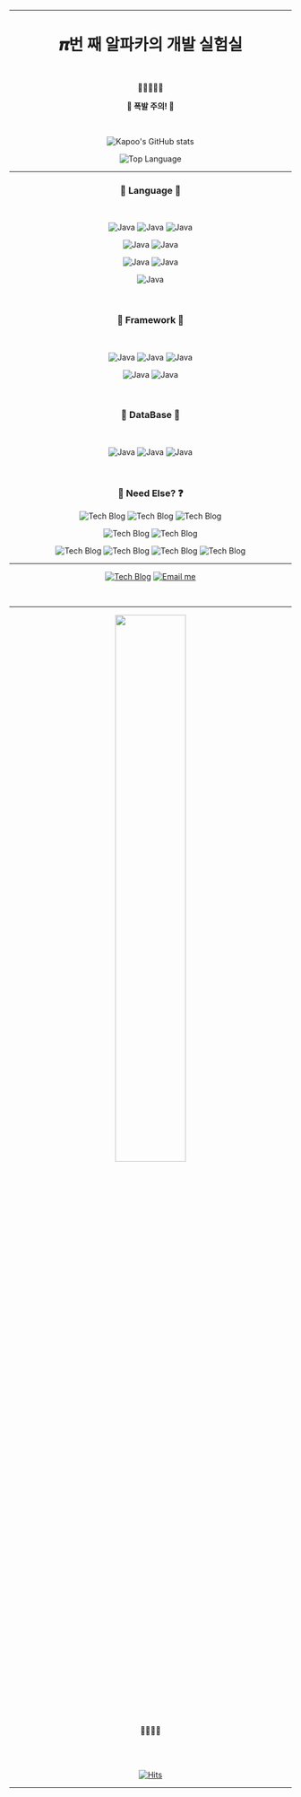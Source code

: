 <hr />

<h1 align="center">𝝅번 째 알파카의 개발 실험실</h1>

<br />



<p align="center">🦙🐾🐾🐾🐾</p>

<p align="center"><b>🚧 폭발 주의! 🚧</b></p>

<br />



<div align="center">

![Kapoo's GitHub stats](https://github-readme-stats.vercel.app/api?username=RWB0104&show_icons=true&bg_color=30,0f0c29,302b63,24243e&title_color=ffd700&text_color=FFF&icon_color=ffd700&border_color=000&count_private=true)
	
![Top Language](https://github-readme-stats.vercel.app/api/top-langs/?username=RWB0104)
	
</div>

---

<h3 align="center">💎 Language 💎</h3>

<br />

<div align="center">

![Java](http://img.shields.io/badge/java-007396?style=flat-square&logo=java&logoWidth=25)
![Java](http://img.shields.io/badge/C%23%20Winform-239120?style=flat-square&logo=C%20Sharp&logoWidth=25)
![Java](http://img.shields.io/badge/C%23%20WPF-239120?style=flat-square&logo=C%20Sharp&logoWidth=25)

![Java](http://img.shields.io/badge/JavaScript-F7DF1E?style=flat-square&logo=javascript&logoWidth=25&logoColor=000)
![Java](http://img.shields.io/badge/TypeScript-3178C6?style=flat-square&logo=typescript&logoWidth=25&logoColor=FFF)

![Java](http://img.shields.io/badge/CSS3-1572B6?style=flat-square&logo=css3&logoWidth=25)
![Java](http://img.shields.io/badge/SCSS-CC6699?style=flat-square&logo=sass&logoWidth=25&logoColor=FFF)
	
![Java](http://img.shields.io/badge/Android-3DDC84?style=flat-square&logo=android&logoWidth=25&logoColor=FFF)

</div>

<br />



<h3 align="center">🚀 Framework 🚀</h3>

<br />

<div align="center">

![Java](http://img.shields.io/badge/React-333?style=flat-square&logo=react&logoWidth=25&logoColor=61DAFB)
![Java](http://img.shields.io/badge/NextJS-FFF?style=flat-square&logo=next.js&logoWidth=25&logoColor=000)
![Java](http://img.shields.io/badge/Electron-47848F?style=flat-square&logo=electron&logoWidth=25&logoColor=FFF)

![Java](http://img.shields.io/badge/Material%20UI-0081CB?style=flat-square&logo=materialui&logoWidth=25&logoColor=FFF)
![Java](http://img.shields.io/badge/Semantic%20UI-35BDB2?style=flat-square&logo=semanticweb&logoWidth=25&logoColor=FFF)

</div>

<br />



<h3 align="center">🎁 DataBase 🎁</h3>

<br />

<div align="center">

![Java](http://img.shields.io/badge/ORACLE-FFF?style=flat-square&logo=oracle&logoWidth=25&logoColor=F00)
![Java](http://img.shields.io/badge/MySQL-4479A1?style=flat-square&logo=mysql&logoWidth=25&logoColor=FFF)
![Java](http://img.shields.io/badge/MariaDB-003545?style=flat-square&logo=mariadb&logoWidth=25)
	
</div>

<br />



<h3 align="center">👀 Need Else? ❓</h3>

<div align="center">
	
![Tech Blog](http://img.shields.io/badge/Git-F05032?style=flat-square&logo=git&logoWidth=25&logoColor=FFF)
![Tech Blog](http://img.shields.io/badge/GitHub-000?style=flat-square&logo=github&logoWidth=25&logoColor=FFF)
![Tech Blog](http://img.shields.io/badge/SVN-809CC9?style=flat-square&logo=subversion&logoWidth=25&logoColor=FFF)

![Tech Blog](http://img.shields.io/badge/Tomcat-F8DC75?style=flat-square&logo=apachetomcat&logoWidth=25&logoColor=000)
![Tech Blog](http://img.shields.io/badge/Nginx-009639?style=flat-square&logo=nginx&logoWidth=25&logoColor=FFF)

![Tech Blog](http://img.shields.io/badge/RaspberryPi-F00?style=flat-square&logo=raspberrypi&logoWidth=25&logoColor=FFF)
![Tech Blog](http://img.shields.io/badge/RHEL-555?style=flat-square&logo=redhat&logoWidth=25&logoColor=EE0000)
![Tech Blog](http://img.shields.io/badge/CentOS-262577?style=flat-square&logo=centos&logoWidth=25&logoColor=FFF)
![Tech Blog](http://img.shields.io/badge/Ubuntu-E95420?style=flat-square&logo=ubuntu&logoWidth=25&logoColor=FFF)

</div>

---

<div align="center">

[![Tech Blog](http://img.shields.io/badge/-Tech%20blog-29367e?style=flat&logo=github&logoWidth=25)](https://blog.itcode.dev)
[![Email me](https://img.shields.io/badge/Gmail-d14836?style=flat&logo=Gmail&logoColor=white&logoWidth=25&link=mailto:psj2716@gmail.com)](mailto:psj2716@gmail.com)
	
</div>

<br />


---

<div align="center">
	<img src="https://github.com/RWB0104/RWB0104/blob/master/%EB%8B%A4%EC%9A%B4%EB%A1%9C%EB%93%9C.gif?raw=true" width="50%" />
</div>

<br />

<p align="center">💖💘💖💘</p>

<br />
<br />



<div align="center">

[![Hits](https://hits.seeyoufarm.com/api/count/incr/badge.svg?url=https%3A%2F%2Fgithub.com%2FRWB0104&count_bg=%233A91FB&title_bg=%23555555&icon=github.svg&icon_color=%23E7E7E7&title=hits&edge_flat=false)](https://github.com/RWB0104)

</div>

---
